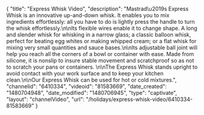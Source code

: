 {
    "title": "Express Whisk Video",
    "description": "Mastrad\u2019s Express Whisk is an innovative up-and-down whisk. It enables you to mix ingredients effortlessly: all you have to do is lightly press the handle to turn the whisk effortlessly.\n\nIts flexible wires enable it to change shape. A long and slender whisk for whisking in a narrow glass; a classic balloon whisk, perfect for beating egg whites or making whipped cream; or a flat whisk for mixing very small quantities and sauce bases.\n\nIts adjustable ball joint will help you reach all the corners of a bowl or container with ease. Made from silicone, it is nonslip to insure stable movement and scratchproof so as not to scratch your pans or containers. \n\nThe Express Whisk stands upright to avoid contact with your work surface and to keep your kitchen clean.\n\nOur Express Whisk can be used for hot or cold mixtures.",
    "channelid": "6410334",
    "videoid": "81583669",
    "date_created": "1480704948",
    "date_modified": "1480706945",
    "type": "captivate",
    "layout": "channelVideo",
    "url": "\/holidays\/express-whisk-video\/6410334-81583669"
}